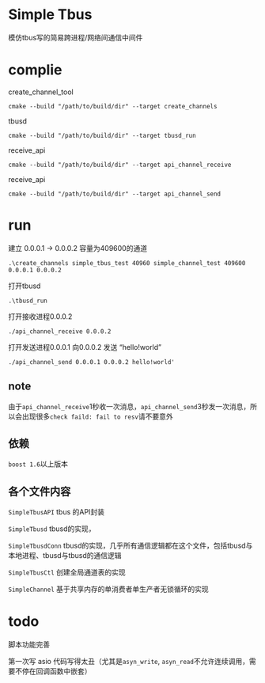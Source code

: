 # Simple Tbus
模仿tbus写的简易跨进程/网络间通信中间件

# complie

create_channel_tool

`cmake --build "/path/to/build/dir" --target create_channels`


tbusd

`cmake --build "/path/to/build/dir" --target tbusd_run`


receive_api

`cmake --build "/path/to/build/dir" --target api_channel_receive`


receive_api

`cmake --build "/path/to/build/dir" --target api_channel_send`

# run
建立 0.0.0.1 -> 0.0.0.2 容量为409600的通道

`.\create_channels simple_tbus_test 40960 simple_channel_test 409600 0.0.0.1 0.0.0.2`

打开tbusd

`.\tbusd_run`

打开接收进程0.0.0.2

`./api_channel_receive 0.0.0.2`

打开发送进程0.0.0.1 向0.0.0.2 发送 “hello!world”

`./api_channel_send 0.0.0.1 0.0.0.2 hello!world'`

## **note**

由于`api_channel_receive`1秒收一次消息，`api_channel_send`3秒发一次消息，所以会出现很多`check faild: fail to resv`请不要意外



## 依赖
`boost 1.6`以上版本

## 各个文件内容
`SimpleTbusAPI` tbus 的API封装

`SimpleTbusd`  tbusd的实现，

`SimpleTbusdConn` tbusd的实现，几乎所有通信逻辑都在这个文件，包括tbusd与本地进程、tbusd与tbusd的通信逻辑

`SimpleTbusCtl` 创建全局通道表的实现

`SimpleChannel` 基于共享内存的单消费者单生产者无锁循环的实现


# todo
脚本功能完善

第一次写 asio 代码写得太丑（尤其是`asyn_write`, `asyn_read`不允许连续调用，需要不停在回调函数中嵌套）